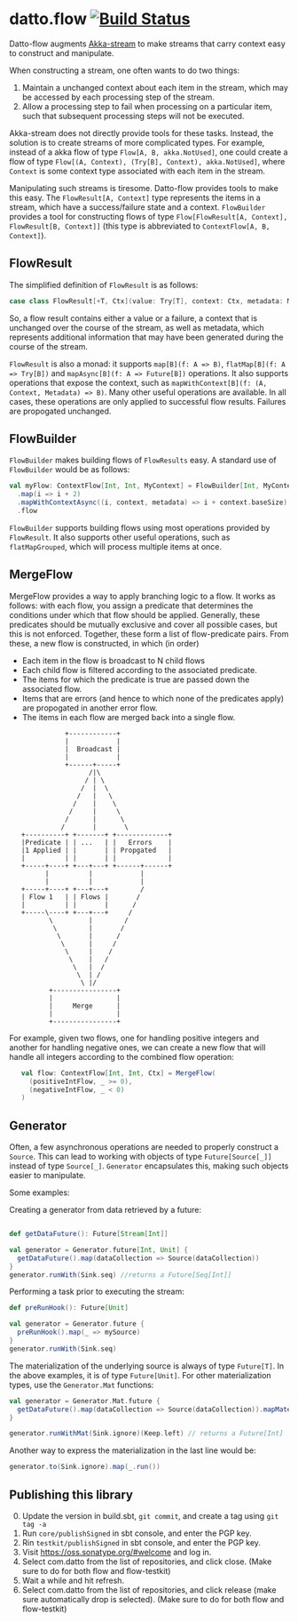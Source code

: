 # datto.flow [![Build Status](https://travis-ci.org/backupify/datto-flow.svg?branch=master)](https://travis-ci.org/backupify/datto-flow)

Datto-flow augments [Akka-stream](http://doc.akka.io/docs/akka/current/scala/stream/index.html) to make streams that carry context easy to construct and manipulate.

When constructing a stream, one often wants to do two things:
1. Maintain a unchanged context about each item in the stream, which may be accessed by each processing step of the stream.
2. Allow a processing step to fail when processing on a particular item, such that subsequent processing steps will not be executed.

Akka-stream does not directly provide tools for these tasks. Instead, the solution is to create streams of more complicated types. For example, instead of a akka flow of type `Flow[A, B, akka.NotUsed]`, one could create a flow of type `Flow[(A, Context), (Try[B], Context), akka.NotUsed]`, where `Context` is some context type associated with each item in the stream.

Manipulating such streams is tiresome. Datto-flow provides tools to make this easy. The `FlowResult[A, Context]` type represents the items in a stream, which have a success/failure state and a context. `FlowBuilder` provides a tool for constructing flows of type `Flow[FlowResult[A, Context], FlowResult[B, Context]]` (this type is abbreviated to `ContextFlow[A, B, Context]`).

## FlowResult

The simplified definition of `FlowResult` is as follows:

```scala
case class FlowResult[+T, Ctx](value: Try[T], context: Ctx, metadata: Metadata = Metadata())
```

So, a flow result contains either a value or a failure, a context that is unchanged over the course of the stream, as well as metadata, which represents additional information that may have been generated during the course of the stream.

`FlowResult` is also a monad: it supports `map[B](f: A => B)`, `flatMap[B](f: A => Try[B])` and `mapAsync[B](f: A => Future[B])` operations. It also supports operations that expose the context, such as `mapWithContext[B](f: (A, Context, Metadata) => B)`. Many other useful operations are available. In all cases, these operations are only applied to successful flow results. Failures are propogated unchanged.

## FlowBuilder

`FlowBuilder` makes building flows of `FlowResults` easy. A standard use of `FlowBuilder` would be as follows:

```scala
val myFlow: ContextFlow[Int, Int, MyContext] = FlowBuilder[Int, MyContext]()
  .map(i => i + 2)
  .mapWithContextAsync((i, context, metadata) => i + context.baseSize)
  .flow
```

`FlowBuilder` supports building flows using most operations provided by `FlowResult`. It also supports other useful operations, such as `flatMapGrouped`, which will process multiple items at once.

## MergeFlow

 MergeFlow provides a way to apply branching logic to a flow.
 It works as follows: with each flow, you assign a predicate that determines the conditions under which that flow
 should be applied. Generally, these predicates should be mutually exclusive and cover all possible cases, but this
 is not enforced. Together, these form a list of flow-predicate pairs.
 From these, a new flow is constructed, in which (in order)
 - Each item in the flow is broadcast to N child flows
 - Each child flow is filtered according to the associated predicate.
 - The items for which the predicate is true are passed down the associated flow.
 - Items that are errors (and hence to which none of the predicates apply) are propogated in another error flow.
 - The items in each flow are merged back into a single flow.

```
              +------------+
              |            |
              |  Broadcast |
              |            |
              +------+-----+
                    /|\
                   / | \
                  /  |  \
                 /   |   \
                /    |    \
               /     |     \
              /      |      \
             /       |       \
   +----------+ +-------+ +-------------+
   |Predicate | | ...   | |   Errors    |
   |1 Applied | |       | | Propgated   |
   |          | |       | |             |
   +-----+----+ +---+---+ +------+------+
         |          |            |
         |          |            |
   +-----+----+ +---+---+        /
   | Flow 1   | | Flows |       /
   |          | |       |      /
   +-----\----+ +---+---+     /
          \         |        /
           \        |       /
            \       |      /
             \      |     /
              \     |    /
               \    |   /
                \   |  /
                 \  | /
                  \ |/
          +----------------+
          |                |
          |     Merge      |
          |                |
          +----------------+

```
For example, given two flows, one for handling positive integers and another for handling negative ones,
we can create a new flow that will handle all integers according to the combined flow operation:
```scala
   val flow: ContextFlow[Int, Int, Ctx] = MergeFlow(
     (positiveIntFlow, _ >= 0),
     (negativeIntFlow, _ < 0)
   )
```

## Generator

Often, a few asynchronous operations are needed to properly construct a `Source`. This can lead to working with objects of type `Future[Source[_]]` instead of type `Source[_]`. `Generator` encapsulates this, making such objects easier to manipulate.

Some examples:

Creating a generator from data retrieved by a future:
```scala

def getDataFuture(): Future[Stream[Int]]

val generator = Generator.future[Int, Unit] {
  getDataFuture().map(dataCollection => Source(dataCollection))
}
generator.runWith(Sink.seq) //returns a Future[Seq[Int]]

```

Performing a task prior to executing the stream:
```scala
def preRunHook(): Future[Unit]

val generator = Generator.future {
  preRunHook().map(_ => mySource)
}
generator.runWith(Sink.seq)
```

The materialization of the underlying source is always of type `Future[T]`. In the above examples, it is of type
`Future[Unit]`. For other materialization types, use the `Generator.Mat` functions:

```scala
val generator = Generator.Mat.future {
  getDataFuture().map(dataCollection => Source(dataCollection)).mapMaterializedValue(_ => 1)
}

generator.runWithMat(Sink.ignore)(Keep.left) // returns a Future[Int]
```

Another way to express the materialization in the last line would be:

```scala
generator.to(Sink.ignore).map(_.run())
```

## Publishing this library

0. Update the version in build.sbt, `git commit`, and create a tag using `git tag -a`
1. Run `core/publishSigned` in sbt console, and enter the PGP key.
2. Rin `testkit/publishSigned` in sbt console, and enter the PGP key.
3. Visit https://oss.sonatype.org/#welcome and log in.
4. Select com.datto from the list of repositories, and click close. (Make sure to do for both flow and flow-testkit)
5. Wait a while and hit refresh.
6. Select com.datto from the list of repositories, and click release (make sure automatically drop is selected). (Make sure to do for both flow and flow-testkit)
